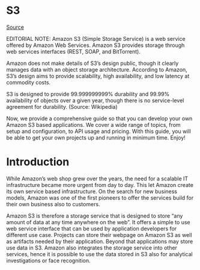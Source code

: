 # S3

 [Source](https://www.javacodegeeks.com/2017/03/amazon-s3-tutorial.html)

EDITORIAL NOTE: Amazon S3 (Simple Storage Service) is a web service offered by Amazon Web Services. Amazon S3 provides storage through web services interfaces (REST, SOAP, and BitTorrent).

Amazon does not make details of S3’s design public, though it clearly manages data with an object storage architecture. According to Amazon, S3’s design aims to provide scalability, high availability, and low latency at commodity costs.

S3 is designed to provide 99.999999999% durability and 99.99% availability of objects over a given year, though there is no service-level agreement for durability. (Source: Wikipedia)

Now, we provide a comprehensive guide so that you can develop your own Amazon S3 based applications. We cover a wide range of topics, from setup and configuration, to API usage and pricing. With this guide, you will be able to get your own projects up and running in minimum time. Enjoy!

# Introduction

While Amazon’s web shop grew over the years, the need for a scalable IT infrastructure became more urgent from day to day. This let Amazon create its own service based infrastructure. On the search for new business models, Amazon was one of the first pioneers to offer the services build for their own business also to customers.

Amazon S3 is therefore a storage service that is designed to store “any amount of data at any time anywhere on the web”. It offers a simple to use web service interface that can be used by application developers for different use case. Projects can store their webpage on Amazon S3 as well as artifacts needed by their application. Beyond that applications may store use data in S3. Amazon also integrates the storage service into other services, hence it is possible to use the data stored in S3 also for analytical investigations or face recognition.

